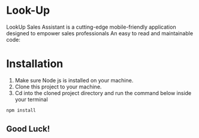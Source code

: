 # Look-Up

LookUp Sales Assistant is a cutting-edge mobile-friendly application designed to empower sales professionals
An easy to read and maintainable code:

# Installation
1. Make sure Node js is installed on your machine.
2. Clone this project to your machine.
3. Cd into the cloned project directory and run the command below inside your terminal

```bash
npm install
```

## Good Luck!
